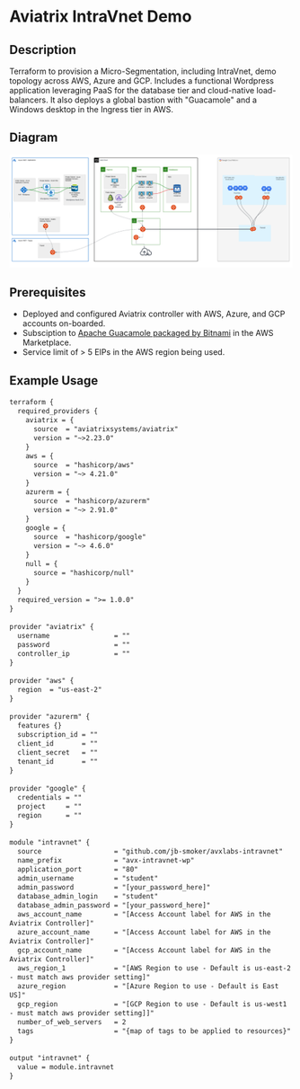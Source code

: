 # Aviatrix IntraVnet Demo

## Description

Terraform to provision a Micro-Segmentation, including IntraVnet, demo topology across AWS, Azure and GCP.  Includes a functional Wordpress application leveraging PaaS for the database tier and cloud-native load-balancers.  It also deploys a global bastion with "Guacamole" and a Windows desktop in the Ingress tier in AWS.

## Diagram

![IntraVnet Infrastructure](/images/topology.png)

## Prerequisites

- Deployed and configured Aviatrix controller with AWS, Azure, and GCP accounts on-boarded.
- Subsciption to [Apache Guacamole packaged by Bitnami](https://aws.amazon.com/marketplace/pp/prodview-qfe3iaudofb5q) in the AWS Marketplace.
- Service limit of \> 5 EIPs in the AWS region being used.

## Example Usage

```hcl
terraform {
  required_providers {
    aviatrix = {
      source  = "aviatrixsystems/aviatrix"
      version = "~>2.23.0"
    }
    aws = {
      source  = "hashicorp/aws"
      version = "~> 4.21.0"
    }
    azurerm = {
      source  = "hashicorp/azurerm"
      version = "~> 2.91.0"
    }
    google = {
      source  = "hashicorp/google"
      version = "~> 4.6.0"
    }
    null = {
      source = "hashicorp/null"
    }
  }
  required_version = ">= 1.0.0"
}

provider "aviatrix" {
  username                = ""
  password                = ""
  controller_ip           = ""
}

provider "aws" {
  region  = "us-east-2"
}

provider "azurerm" {
  features {}
  subscription_id = ""
  client_id       = ""
  client_secret   = ""
  tenant_id       = ""
}

provider "google" {
  credentials = ""
  project     = ""
  region      = ""
}

module "intravnet" {
  source                  = "github.com/jb-smoker/avxlabs-intravnet"
  name_prefix             = "avx-intravnet-wp"
  application_port        = "80"
  admin_username          = "student"
  admin_password          = "[your_password_here]"
  database_admin_login    = "student"
  database_admin_password = "[your_password_here]"
  aws_account_name        = "[Access Account label for AWS in the Aviatrix Controller]"
  azure_account_name      = "[Access Account label for AWS in the Aviatrix Controller]"
  gcp_account_name        = "[Access Account label for AWS in the Aviatrix Controller]"
  aws_region_1            = "[AWS Region to use - Default is us-east-2 - must match aws provider setting]"
  azure_region            = "[Azure Region to use - Default is East US]"
  gcp_region              = "[GCP Region to use - Default is us-west1 - must match aws provider setting]]"
  number_of_web_servers   = 2
  tags                    = "{map of tags to be applied to resources}"
}

output "intravnet" {
  value = module.intravnet
}
```
